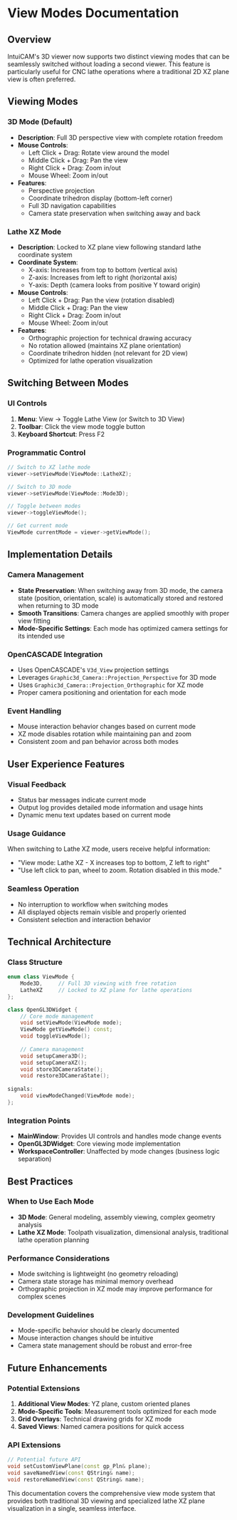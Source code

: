 # View Modes Documentation

## Overview

IntuiCAM's 3D viewer now supports two distinct viewing modes that can be seamlessly switched without loading a second viewer. This feature is particularly useful for CNC lathe operations where a traditional 2D XZ plane view is often preferred.

## Viewing Modes

### 3D Mode (Default)
- **Description**: Full 3D perspective view with complete rotation freedom
- **Mouse Controls**:
  - Left Click + Drag: Rotate view around the model
  - Middle Click + Drag: Pan the view
  - Right Click + Drag: Zoom in/out
  - Mouse Wheel: Zoom in/out
- **Features**:
  - Perspective projection
  - Coordinate trihedron display (bottom-left corner)
  - Full 3D navigation capabilities
  - Camera state preservation when switching away and back

### Lathe XZ Mode
- **Description**: Locked to XZ plane view following standard lathe coordinate system
- **Coordinate System**:
  - X-axis: Increases from top to bottom (vertical axis)
  - Z-axis: Increases from left to right (horizontal axis)
  - Y-axis: Depth (camera looks from positive Y toward origin)
- **Mouse Controls**:
  - Left Click + Drag: Pan the view (rotation disabled)
  - Middle Click + Drag: Pan the view
  - Right Click + Drag: Zoom in/out
  - Mouse Wheel: Zoom in/out
- **Features**:
  - Orthographic projection for technical drawing accuracy
  - No rotation allowed (maintains XZ plane orientation)
  - Coordinate trihedron hidden (not relevant for 2D view)
  - Optimized for lathe operation visualization

## Switching Between Modes

### UI Controls
1. **Menu**: View → Toggle Lathe View (or Switch to 3D View)
2. **Toolbar**: Click the view mode toggle button
3. **Keyboard Shortcut**: Press F2

### Programmatic Control
```cpp
// Switch to XZ lathe mode
viewer->setViewMode(ViewMode::LatheXZ);

// Switch to 3D mode
viewer->setViewMode(ViewMode::Mode3D);

// Toggle between modes
viewer->toggleViewMode();

// Get current mode
ViewMode currentMode = viewer->getViewMode();
```

## Implementation Details

### Camera Management
- **State Preservation**: When switching away from 3D mode, the camera state (position, orientation, scale) is automatically stored and restored when returning to 3D mode
- **Smooth Transitions**: Camera changes are applied smoothly with proper view fitting
- **Mode-Specific Settings**: Each mode has optimized camera settings for its intended use

### OpenCASCADE Integration
- Uses OpenCASCADE's `V3d_View` projection settings
- Leverages `Graphic3d_Camera::Projection_Perspective` for 3D mode
- Uses `Graphic3d_Camera::Projection_Orthographic` for XZ mode
- Proper camera positioning and orientation for each mode

### Event Handling
- Mouse interaction behavior changes based on current mode
- XZ mode disables rotation while maintaining pan and zoom
- Consistent zoom and pan behavior across both modes

## User Experience Features

### Visual Feedback
- Status bar messages indicate current mode
- Output log provides detailed mode information and usage hints
- Dynamic menu text updates based on current mode

### Usage Guidance
When switching to Lathe XZ mode, users receive helpful information:
- "View mode: Lathe XZ - X increases top to bottom, Z left to right"
- "Use left click to pan, wheel to zoom. Rotation disabled in this mode."

### Seamless Operation
- No interruption to workflow when switching modes
- All displayed objects remain visible and properly oriented
- Consistent selection and interaction behavior

## Technical Architecture

### Class Structure
```cpp
enum class ViewMode {
    Mode3D,     // Full 3D viewing with free rotation
    LatheXZ     // Locked to XZ plane for lathe operations
};

class OpenGL3DWidget {
    // Core mode management
    void setViewMode(ViewMode mode);
    ViewMode getViewMode() const;
    void toggleViewMode();
    
    // Camera management
    void setupCamera3D();
    void setupCameraXZ();
    void store3DCameraState();
    void restore3DCameraState();
    
signals:
    void viewModeChanged(ViewMode mode);
};
```

### Integration Points
- **MainWindow**: Provides UI controls and handles mode change events
- **OpenGL3DWidget**: Core viewing mode implementation
- **WorkspaceController**: Unaffected by mode changes (business logic separation)

## Best Practices

### When to Use Each Mode
- **3D Mode**: General modeling, assembly viewing, complex geometry analysis
- **Lathe XZ Mode**: Toolpath visualization, dimensional analysis, traditional lathe operation planning

### Performance Considerations
- Mode switching is lightweight (no geometry reloading)
- Camera state storage has minimal memory overhead
- Orthographic projection in XZ mode may improve performance for complex scenes

### Development Guidelines
- Mode-specific behavior should be clearly documented
- Mouse interaction changes should be intuitive
- Camera state management should be robust and error-free

## Future Enhancements

### Potential Extensions
1. **Additional View Modes**: YZ plane, custom oriented planes
2. **Mode-Specific Tools**: Measurement tools optimized for each mode
3. **Grid Overlays**: Technical drawing grids for XZ mode
4. **Saved Views**: Named camera positions for quick access

### API Extensions
```cpp
// Potential future API
void setCustomViewPlane(const gp_Pln& plane);
void saveNamedView(const QString& name);
void restoreNamedView(const QString& name);
```

This documentation covers the comprehensive view mode system that provides both traditional 3D viewing and specialized lathe XZ plane visualization in a single, seamless interface. 